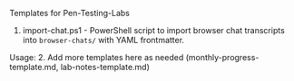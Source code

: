 Templates for Pen-Testing-Labs

1. import-chat.ps1 - PowerShell script to import browser chat transcripts into `browser-chats/` with YAML frontmatter.

Usage:
2. Add more templates here as needed (monthly-progress-template.md, lab-notes-template.md)
